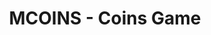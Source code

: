 ---
layout: post
title:  "MCOINS - Coins Game"
categories: [dp, game]
code: MCOINS
src: MCOINS.cpp
---